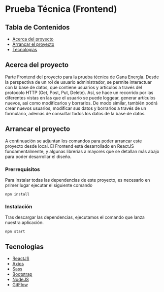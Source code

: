 # Prueba Técnica (Frontend)

## Tabla de Contenidos

- [Acerca del proyecto](#about)
- [Arrancar el proyecto](#getting_started)
- [Tecnologías](#tecnologias)

## Acerca del proyecto <a name = "about"></a>

Parte Frontend del proyecto para la prueba técnica de Gana Energía.
Desde la perspectiva de un rol de usuario administrador, se permite interactuar con la base de datos, que contiene usuarios y artículos a través del protocolo HTTP (Get, Post, Put, Delete). Así, se hace un recorrido por las diferentes vistas en las que el usuario se puede loggear, generar artículos nuevos, así como modificarlos y borrarlos. De modo similar, también podrá crear nuevos usuarios, modificar sus datos y borrarlos a través de un formulario, además de consultar todos los datos de la base de datos. 

## Arrancar el proyecto <a name = "getting_started"></a>

A continuación se adjuntan los comandos para poder arrancar este proyecto desde local. El Frontend está desarrollado en ReactJS fundamentalmente, y algunas librerías a mayores que se detallan más abajo para poder desarrollar el diseño. 

### Prerrequisitos

Para instalar todas las dependencias de este proyecto, es necesario en primer lugar ejecutar el siguiente comando

```
npm install
```

### Instalación

Tras descargar las dependencias, ejecutamos el comando que lanza nuestra aplicación.

```
npm start
```

## Tecnologías <a name = "tecnologias"></a>

- [ReactJS](#https://es.reactjs.org/)
- [Axios](#https://www.axios.com/)
- [Sass](#https://sass-lang.com/)
- [Bootstrap](#https://www.npmjs.com/package/bootstrap)
- [NodeJS](#https://nodejs.org/en/)
- [GitFlow](#https://www.atlassian.com/es/git/tutorials/comparing-workflows/gitflow-workflow)

